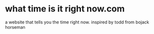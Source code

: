 # what time is it right now.com
 a website that tells you the time right now. inspired by todd from bojack horseman
